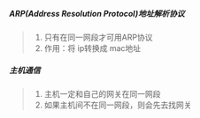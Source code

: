 ##### ARP(Address Resolution Protocol)地址解析协议
> 1. 只有在同一网段才可用ARP协议
> 2. 作用：将 ip转换成 mac地址

##### 主机通信
> 1. 主机一定和自己的网关在同一网段
> 2. 如果主机间不在同一网段，则会先去找网关

